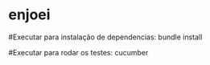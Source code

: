 # enjoei

#Executar para instalação de dependencias: 
bundle install

#Executar para rodar os testes:
cucumber

